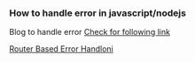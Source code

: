 
### How to handle error in javascript/nodejs

Blog to handle error
[Check for following link](https://www.toptal.com/nodejs/node-js-error-handling)


[Router Based Error Handloni](https://www.toptal.com/express-js/routes-js-promises-error-handling)